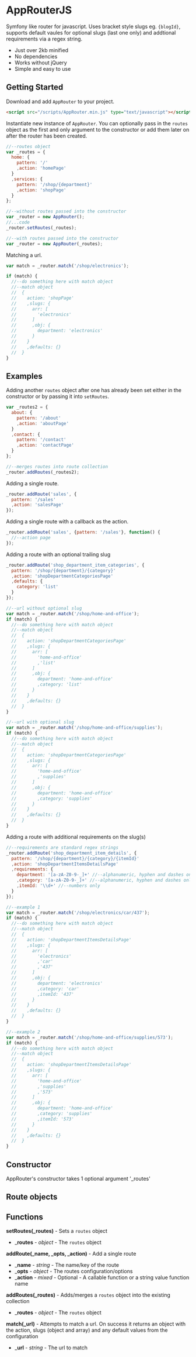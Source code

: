 # AppRouterJS

Symfony like router for javascript. Uses bracket style slugs eg. `{blogId}`, supports default vaules for optional slugs (last one only) and addtional requirements via a regex string.

* Just over 2kb minified
* No dependencies
* Works without jQuery
* Simple and easy to use

## Getting Started

Download and add `AppRouter` to your project.

```html
<script src="/scripts/AppRouter.min.js" type="text/javascript"></script>
```

Instantiate new instance of `AppRouter`. You can optionally pass in the `routes` object as the first and only argument to the constructor or add them later on after the router has been created.

```javascript
//--routes object
var _routes = {
  home: {
    pattern: '/'
    ,action: 'homePage'
  }
  ,services: {
    pattern: '/shop/{department}'
    ,action: 'shopPage'
  }
};

//--without routes passed into the constructor
var _router = new AppRouter();
//...code
_router.setRoutes(_routes);

//--with routes passed into the constructor
var _router = new AppRouter(_routes);
```

Matching a url.

```javascript
var match = _router.match('/shop/electronics');

if (match) {
  //--do something here with match object
  //--match object
  //  {
  //    action: 'shopPage'
  //    ,slugs: {
  //      arr: [
  //        'electronics'
  //      ]
  //      ,obj: {
  //        department: 'electronics'
  //      }
  //    }
  //    ,defaults: {}
  //  }
}
```

## Examples

Adding another `routes` object after one has already been set either in the constructor or by passing it into `setRoutes`.

```javascript
var _routes2 = {
  about: {
    pattern: '/about'
    ,action: 'aboutPage'
  }
  ,contact: {
    pattern: '/contact'
    ,action: 'contactPage'
  }
};

//--merges routes into route collection
_router.addRoutes(_routes2);
```

Adding a single route.

```javascript
_router.addRoute('sales', {
  pattern: '/sales'
  ,action: 'salesPage'
});
```

Adding a single route with a callback as the action.

```javascript
_router.addRoute('sales', {pattern: '/sales'}, function() {
  //--action page
});
```

Adding a route with an optional trailing slug

```javascript
_router.addRoute('shop_department_item_categories', {
  pattern: '/shop/{department}/{category}'
  ,action: 'shopDepartmentCategoriesPage'
  ,defaults: {
    category: 'list'
  }
});

//--url without optional slug
var match = _router.match('/shop/home-and-office');
if (match) {
  //--do something here with match object
  //--match object
  //  {
  //    action: 'shopDepartmentCategoriesPage'
  //    ,slugs: {
  //      arr: [
  //        'home-and-office'
  //        ,'list'
  //      ]
  //      ,obj: {
  //        department: 'home-and-office'
  //        ,category: 'list'
  //      }
  //    }
  //    ,defaults: {}
  //  }
}

//--url with optional slug
var match = _router.match('/shop/home-and-office/supplies');
if (match) {
  //--do something here with match object
  //--match object
  //  {
  //    action: 'shopDepartmentCategoriesPage'
  //    ,slugs: {
  //      arr: [
  //        'home-and-office'
  //        ,'supplies'
  //      ]
  //      ,obj: {
  //        department: 'home-and-office'
  //        ,category: 'supplies'
  //      }
  //    }
  //    ,defaults: {}
  //  }
}
```

Adding a route with additional requirements on the slug(s)

```javascript
//--requirements are standard regex strings
_router.addRoute('shop_department_item_details', {
  pattern: '/shop/{department}/{category}/{itemId}'
  ,action: 'shopDepartmentItemsDetailsPage'
  ,requirements: {
    department: '[a-zA-Z0-9-_]+' //--alphanumeric, hyphen and dashes only
    ,category: '[a-zA-Z0-9-_]+' //--alphanumeric, hyphen and dashes only
    ,itemId: '\\d+' //--numbers only
  }
});

//--example 1
var match = _router.match('/shop/electronics/car/437');
if (match) {
  //--do something here with match object
  //--match object
  //  {
  //    action: 'shopDepartmentItemsDetailsPage'
  //    ,slugs: {
  //      arr: [
  //        'electronics'
  //        ,'car'
  //        ,'437'
  //      ]
  //      ,obj: {
  //        department: 'electronics'
  //        ,category: 'car'
  //        ,itemId: '437'
  //      }
  //    }
  //    ,defaults: {}
  //  }
}

//--example 2
var match = _router.match('/shop/home-and-office/supplies/573');
if (match) {
  //--do something here with match object
  //--match object
  //  {
  //    action: 'shopDepartmentItemsDetailsPage'
  //    ,slugs: {
  //      arr: [
  //        'home-and-office'
  //        ,'supplies'
  //        ,'573'
  //      ]
  //      ,obj: {
  //        department: 'home-and-office'
  //        ,category: 'supplies'
  //        ,itemId: '573'
  //      }
  //    }
  //    ,defaults: {}
  //  }
}
```

## Constructor

AppRouter's constructor takes 1 optional argument '_routes'

## Route objects

## Functions

**setRoutes(_routes)** - Sets a `routes` object
  * ___routes__ - *object* - The `routes` object

**addRoute(_name, _opts, _action)** - Add a single route
  * ___name__ - *string* - The name/key of the route
  * ___opts__ - *object* - The routes configuration/options
  * ___action__ - *mixed* - Optional - A callable function or a string value function name

**addRoutes(_routes)** - Adds/merges a `routes` object into the existing collection
  * ___routes__ - *object* - The `routes` object

**match(_url)** - Attempts to match a url. On success it returns an object with the action, slugs (object and array) and any default values from the configuration
  * ___url__ - *string* - The url to match